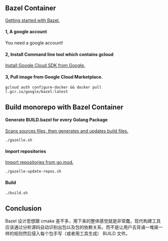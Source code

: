 ## Bazel Container

[Getting started with Bazel.](https://docs.bazel.build/versions/4.2.0/getting-started.html#bazel-container)

#### 1, A google account

You need a google account!

#### 2, Install Command line tool which contains gcloud

[Install Google Cloud SDK from Google.](https://cloud.google.com/sdk/docs/install)

#### 3, Pull image from Google Cloud Marketplace.

```
gcloud auth configure-docker && docker pull l.gcr.io/google/bazel:latest
```

## Build monorepo with Bazel Container

#### Generate BUILD.bazel for every Golang Package

[Scans sources files, then generates and updates build files.](https://github.com/bazelbuild/bazel-gazelle#command-line)

```
./gazelle.sh
```

#### Import repositories

[Import repositories from go.mod.](https://github.com/bazelbuild/bazel-gazelle#update-repos)

```
./gazelle-update-repos.sh
```

#### Build

```
./build.sh
```

## Conclusion

Bazel 设计思想跟 cmake 差不多，用下来的整体感觉就是非常蠢，现代构建工具应该通过分析源码自动识别出包以及包的依赖关系，而不是让用户去背诵一堆屎一样的规则然后侵入每个包手写（或者用工具生成） BUILD 文件。

